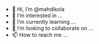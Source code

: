 - 👋 Hi, I’m @mahdikola
- 👀 I’m interested in ...
- 🌱 I’m currently learning ...
- 💞️ I’m looking to collaborate on ...
- 📫 How to reach me ...

<!---
mahdikola/mahdikola is a ✨ special ✨ repository because its `README.md` (this file) appears on your GitHub profile.
You can click the Preview link to take a look at your changes.
--->
